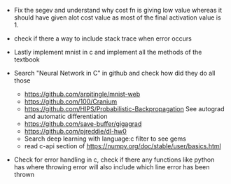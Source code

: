- Fix the segev and understand why cost fn is giving low value whereas it should
  have given alot cost value as most of the final activation value is 1.

- check if there a way to include stack trace when error occurs

- Lastly implement mnist in c and implement all the methods of the textbook

- Search "Neural Network in C" in github and check how did they do all those
  - https://github.com/arpitingle/mnist-web
  - https://github.com/100/Cranium
  - https://github.com/HIPS/Probabilistic-Backpropagation
    See autograd and automatic differentiation
  - https://github.com/save-buffer/gigagrad
  - https://github.com/pjreddie/dl-hw0
  - Search deep learning with language:c filter to see gems
  - read c-api section of https://numpy.org/doc/stable/user/basics.html

- Check for error handling in c, check if there any functions like
  python has where throwing error will also include which line error has been thrown
